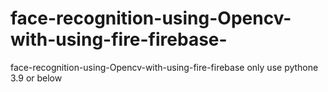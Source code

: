 # face-recognition-using-Opencv-with-using-fire-firebase-
face-recognition-using-Opencv-with-using-fire-firebase 
only use pythone 3.9 or below
